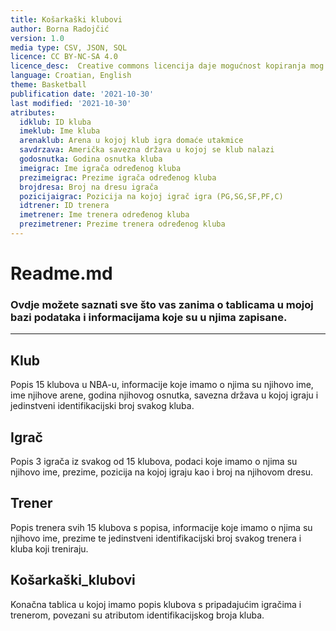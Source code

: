 ```yaml
---
title: Košarkaški klubovi
author: Borna Radojčić  
version: 1.0  
media type: CSV, JSON, SQL
licence: CC BY-NC-SA 4.0 
licence_desc:  Creative commons licencija daje mogućnost kopiranja mog dokumenta drugima, ali to ne smiju raditi u komercijalne svrhe i moraju biti transparentni prema javnosti o promjenama u dokumentu kao i o mom originalnom autorstvu dokumenta, također, moraju objaviti svoj dokument s istom licencom kao što sam sad ja  
language: Croatian, English
theme: Basketball 
publification date: '2021-10-30'
last modified: '2021-10-30'
atributes: 
  idklub: ID kluba  
  imeklub: Ime kluba  
  arenaklub: Arena u kojoj klub igra domaće utakmice 
  savdrzava: Američka savezna država u kojoj se klub nalazi  
  godosnutka: Godina osnutka kluba  
  imeigrac: Ime igrača određenog kluba  
  prezimeigrac: Prezime igrača određenog kluba  
  brojdresa: Broj na dresu igrača  
  pozicijaigrac: Pozicija na kojoj igrač igra (PG,SG,SF,PF,C)  
  idtrener: ID trenera  
  imetrener: Ime trenera određenog kluba  
  prezimetrener: Prezime trenera određenog kluba  
---
```

# Readme.md 
### Ovdje možete saznati sve što vas zanima o tablicama u mojoj bazi podataka i informacijama koje su u njima zapisane.
---
## Klub
Popis 15 klubova u NBA-u, informacije koje imamo o njima su njihovo ime, ime njihove arene, godina njihovog osnutka, savezna država u kojoj igraju i jedinstveni identifikacijski broj svakog kluba.

## Igrač
Popis 3 igrača iz svakog od 15 klubova, podaci koje imamo o njima su njihovo ime, prezime, pozicija na kojoj igraju kao i broj na njihovom dresu.

## Trener
Popis trenera svih 15 klubova s popisa, informacije koje imamo o njima su njihovo ime, prezime te jedinstveni identifikacijski broj svakog trenera i kluba koji treniraju.

## Košarkaški_klubovi
Konačna tablica u kojoj imamo popis klubova s pripadajućim igračima i trenerom, povezani su atributom identifikacijskog broja kluba.
